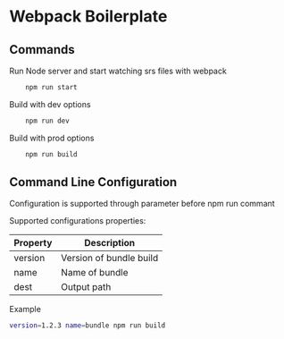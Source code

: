 Webpack Boilerplate
====================

## Commands

Run Node server and start watching srs files with webpack

```bash
    npm run start
```

Build with dev options

```bash
    npm run dev
```

Build with prod options

```bash
    npm run build
```

## Command Line Configuration

Configuration is supported through parameter before npm run commant


Supported configurations properties:

| Property           | Description |
|--------------------|-------------|
| version        | Version of bundle build |
| name           | Name of bundle |
| dest           | Output path |

Example

```bash
version=1.2.3 name=bundle npm run build
```

